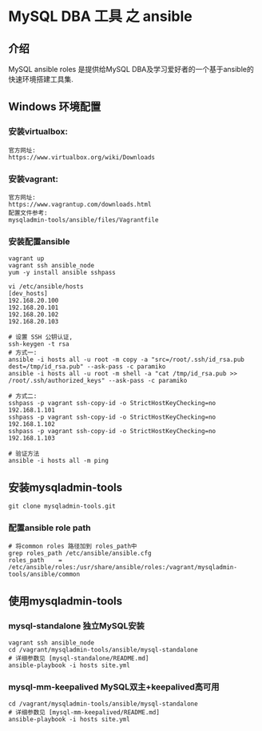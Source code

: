 # MySQL DBA 工具 之 ansible

## 介绍
MySQL ansible roles 是提供给MySQL DBA及学习爱好者的一个基于ansible的快速环境搭建工具集.

## Windows 环境配置

### 安装virtualbox:
    官方网址:
    https://www.virtualbox.org/wiki/Downloads

### 安装vagrant:
    官方网址:
    https://www.vagrantup.com/downloads.html
    配置文件参考:
    mysqladmin-tools/ansible/files/Vagrantfile

### 安装配置ansible
    vagrant up
    vagrant ssh ansible_node
    yum -y install ansible sshpass

    vi /etc/ansible/hosts
    [dev_hosts]
    192.168.20.100
    192.168.20.101
    192.168.20.102
    192.168.20.103

    # 设置 SSH 公钥认证,
    ssh-keygen -t rsa
    # 方式一:
    ansible -i hosts all -u root -m copy -a "src=/root/.ssh/id_rsa.pub dest=/tmp/id_rsa.pub" --ask-pass -c paramiko
    ansible -i hosts all -u root -m shell -a "cat /tmp/id_rsa.pub >> /root/.ssh/authorized_keys" --ask-pass -c paramiko

    # 方式二:
    sshpass -p vagrant ssh-copy-id -o StrictHostKeyChecking=no 192.168.1.101
    sshpass -p vagrant ssh-copy-id -o StrictHostKeyChecking=no 192.168.1.102
    sshpass -p vagrant ssh-copy-id -o StrictHostKeyChecking=no 192.168.1.103

    # 验证方法
    ansible -i hosts all -m ping

## 安装mysqladmin-tools
    git clone mysqladmin-tools.git

### 配置ansible role path

    # 将common roles 路径加到 roles_path中
    grep roles_path /etc/ansible/ansible.cfg
    roles_path    = /etc/ansible/roles:/usr/share/ansible/roles:/vagrant/mysqladmin-tools/ansible/common

## 使用mysqladmin-tools

### mysql-standalone 独立MySQL安装
    vagrant ssh ansible_node
    cd /vagrant/mysqladmin-tools/ansible/mysql-standalone
    # 详细参数见 [mysql-standalone/README.md]
    ansible-playbook -i hosts site.yml

### mysql-mm-keepalived MySQL双主+keepalived高可用
    cd /vagrant/mysqladmin-tools/ansible/mysql-standalone
    # 详细参数见 [mysql-mm-keepalived/README.md]
    ansible-playbook -i hosts site.yml
